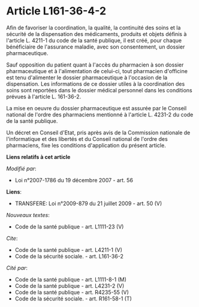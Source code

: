 # Article L161-36-4-2

Afin de favoriser la coordination, la qualité, la continuité des soins et la sécurité de la dispensation des médicaments,
produits et objets définis à l'article L. 4211-1 du code de la santé publique, il est créé, pour chaque bénéficiaire de
l'assurance maladie, avec son consentement, un dossier pharmaceutique. 

Sauf opposition du patient quant à l'accès du pharmacien à son dossier pharmaceutique et à l'alimentation de celui-ci, tout
pharmacien d'officine est tenu d'alimenter le dossier pharmaceutique à l'occasion de la dispensation. Les informations de ce
dossier utiles à la coordination des soins sont reportées dans le dossier médical personnel dans les conditions prévues à
l'article L. 161-36-2. 

La mise en oeuvre du dossier pharmaceutique est assurée par le Conseil national de l'ordre des pharmaciens mentionné à
l'article L. 4231-2 du code de la santé publique. 

Un décret en Conseil d'Etat, pris après avis de la Commission nationale de l'informatique et des libertés et du Conseil
national de l'ordre des pharmaciens, fixe les conditions d'application du présent article.

**Liens relatifs à cet article**

_Modifié par_:

  - Loi n°2007-1786 du 19 décembre 2007 - art. 56

**Liens**:

  - TRANSFERE: Loi n°2009-879 du 21 juillet 2009 - art. 50 (V)

_Nouveaux textes_:

  - Code de la santé publique - art. L1111-23 (V)

_Cite_:

  - Code de la santé publique - art. L4211-1 (V)
  - Code de la sécurité sociale. - art. L161-36-2

_Cité par_:

  - Code de la santé publique - art. L1111-8-1 (M)
  - Code de la santé publique - art. L4231-2 (V)
  - Code de la santé publique - art. R4235-55 (V)
  - Code de la sécurité sociale. - art. R161-58-1 (T)
